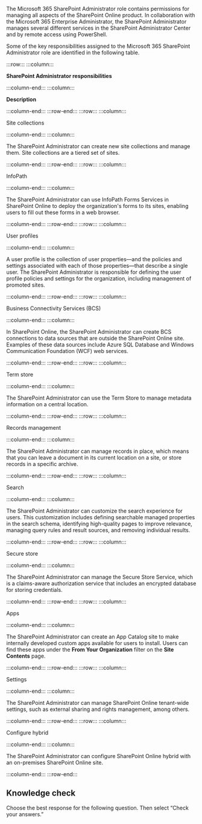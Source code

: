 The Microsoft 365 SharePoint Administrator role contains permissions for managing all aspects of the SharePoint Online product. In collaboration with the Microsoft 365 Enterprise Administrator, the SharePoint Administrator manages several different services in the SharePoint Administrator Center and by remote access using PowerShell.

Some of the key responsibilities assigned to the Microsoft 365 SharePoint Administrator role are identified in the following table.

:::row:::
  :::column:::
    

**SharePoint Administrator responsibilities**


  :::column-end:::
  :::column:::
    

**Description**


  :::column-end:::
:::row-end:::
:::row:::
  :::column:::
    

Site collections


  :::column-end:::
  :::column:::
    

The SharePoint Administrator can create new site collections and manage them. Site collections are a tiered set of sites.


  :::column-end:::
:::row-end:::
:::row:::
  :::column:::
    

InfoPath


  :::column-end:::
  :::column:::
    

The SharePoint Administrator can use InfoPath Forms Services in SharePoint Online to deploy the organization's forms to its sites, enabling users to fill out these forms in a web browser.


  :::column-end:::
:::row-end:::
:::row:::
  :::column:::
    

User profiles


  :::column-end:::
  :::column:::
    

A user profile is the collection of user properties—and the policies and settings associated with each of those properties—that describe a single user. The SharePoint Administrator is responsible for defining the user profile policies and settings for the organization, including management of promoted sites.


  :::column-end:::
:::row-end:::
:::row:::
  :::column:::
    

Business Connectivity Services (BCS)


  :::column-end:::
  :::column:::
    

In SharePoint Online, the SharePoint Administrator can create BCS connections to data sources that are outside the SharePoint Online site. Examples of these data sources include Azure SQL Database and Windows Communication Foundation (WCF) web services.


  :::column-end:::
:::row-end:::
:::row:::
  :::column:::
    

Term store


  :::column-end:::
  :::column:::
    

The SharePoint Administrator can use the Term Store to manage metadata information on a central location.


  :::column-end:::
:::row-end:::
:::row:::
  :::column:::
    

Records management


  :::column-end:::
  :::column:::
    

The SharePoint Administrator can manage records in place, which means that you can leave a document in its current location on a site, or store records in a specific archive.


  :::column-end:::
:::row-end:::
:::row:::
  :::column:::
    

Search


  :::column-end:::
  :::column:::
    

The SharePoint Administrator can customize the search experience for users. This customization includes defining searchable managed properties in the search schema, identifying high-quality pages to improve relevance, managing query rules and result sources, and removing individual results.


  :::column-end:::
:::row-end:::
:::row:::
  :::column:::
    

Secure store


  :::column-end:::
  :::column:::
    

The SharePoint Administrator can manage the Secure Store Service, which is a claims-aware authorization service that includes an encrypted database for storing credentials.


  :::column-end:::
:::row-end:::
:::row:::
  :::column:::
    

Apps


  :::column-end:::
  :::column:::
    

The SharePoint Administrator can create an App Catalog site to make internally developed custom apps available for users to install. Users can find these apps under the **From Your Organization** filter on the **Site Contents** page.


  :::column-end:::
:::row-end:::
:::row:::
  :::column:::
    

Settings


  :::column-end:::
  :::column:::
    

The SharePoint Administrator can manage SharePoint Online tenant-wide settings, such as external sharing and rights management, among others.


  :::column-end:::
:::row-end:::
:::row:::
  :::column:::
    

Configure hybrid


  :::column-end:::
  :::column:::
    

The SharePoint Administrator can configure SharePoint Online hybrid with an on-premises SharePoint Online site.


  :::column-end:::
:::row-end:::


## Knowledge check

Choose the best response for the following question. Then select “Check your answers.”